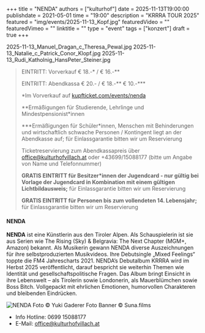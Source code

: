 +++
title = "NENDA"
authors = ["kulturhof"]
date = 2025-11-13T19:00:00
publishdate = 2021-05-01
time = "19:00"
description = "KRRRA TOUR 2025"
featured = "img/events/2025-11-13_Kopf.jpg"
featuredVideo = ""
featuredVimeo = ""
linktitle = ""
type = "event"
tags = ["konzert"]
draft = true
+++


2025-11-13_Manuel_Dragan_c_Theresa_Pewal.jpg
2025-11-13_Natalie_c_Patrick_Conor_Klopf.jpg
2025-11-13_Rudi_Katholnig_HansPeter_Steiner.jpg


> EINTRITT: Vorverkauf € 18.-\* / € 16.-\*\*
> 
> EINTRITT: Abendkassa € 20.- / € 18.-\*\* € 10.-\*\*\*
>
> \*Im Vorverkauf auf [kupfticket.com/events/nenda](https://kupfticket.com/events/nenda)
>
> \*\*Ermäßigungen für Studierende, Lehrlinge und Mindestpensionist\*innen
> 
> \*\*\*Ermäßigungen für Schüler\*innen, Menschen mit Behinderungen und wirtschaftlich schwache Personen / Kontingent liegt an der Abendkasse auf; für Einlassgarantie bitten wir um Reservierung
>
> Ticketreservierung zum Abendkassapreis über office@kulturhofvillach.at oder +43699/15088177 (bitte um Angabe von Name und Telefonnummer)
>
> **GRATIS EINTRITT für Besitzer\*innen der Jugendcard - nur gültig bei Vorlage der Jugendcard in Kombination mit einem gültigen Lichtbildausweis;** für Einlassgarantie bitten wir um Reservierung
>
> **GRATIS EINTRITT für Personen bis zum vollendeten 14. Lebensjahr;** für Einlassgarantie bitten wir um Reservierung



#### NENDA

**NENDA** ist eine Künstlerin aus den Tiroler Alpen. Als Schauspielerin ist sie aus Serien wie The Rising (Sky) & Belgravia: The Next Chapter (MGM+, Amazon) bekannt.
Als Musikerin gewann NENDA diverse Auszeichnungen für ihre selbstproduzierten Musikvideos. Ihre Debutsingle „Mixed Feelings“ toppte die FM4 Jahrescharts 2021.
NENDA’s Debutalbum KRRRA wird im Herbst 2025 veröffentlicht, darauf bespricht sie weiterhin Themen wie Identität und gesellschaftspolitische Fragen. Das Album bringt Einsicht in ihre Lebenswelt – als Tirolerin sowie Londonerin, als Mauerblümchen sowie Boss Bitch. Vollgepackt mit ehrlichen Emotionen, humorvollen Charakteren und bleibenden Eindrücken.


![NENDA](/img/events/2025-11-28_NENDAc_Yuki_Gaderer.jpg)
Foto © Yuki Gaderer
Foto Banner © Suna.films


- Info Hotline: 0699 15088177 
- E-Mail: office@kulturhofvillach.at
